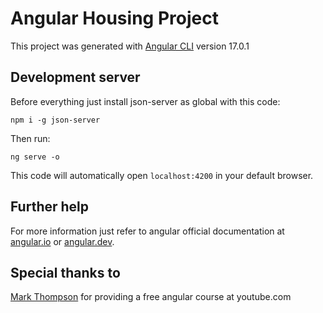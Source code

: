 # Angular Housing Project

This project was generated with [Angular CLI](https://github.com/angular/angular-cli) version 17.0.1

## Development server

Before everything just install json-server as global with this code:

``` 
npm i -g json-server
```

Then run:
```
ng serve -o
```
This code will automatically open `localhost:4200` in your default browser.

## Further help

For more information just refer to angular official documentation at [angular.io](https://angular.io/) or [angular.dev](https://angular.dev/).

## Special thanks to
[Mark Thompson](https://github.com/MarkTechson) for providing a free angular course at youtube.com
